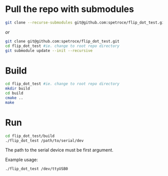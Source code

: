 # Pull the repo with submodules

```bash
git clone --recurse-submodules git@github.com:spetroce/flip_dot_test.git
```

*or*

```bash
git clone git@github.com:spetroce/flip_dot_test.git
cd flip_dot_test #ie. change to root repo directory
git submodule update --init --recursive
```

# Build

```bash
cd flip_dot_test #ie. change to root repo directory
mkdir build
cd build
cmake ..
make
```

# Run

```bash
cd flip_dot_test/build
./flip_dot_test /path/to/serial/dev
```
The path to the serial device must be first argument.

Example usage:
```bash
./flip_dot_test /dev/ttyUSB0
```

